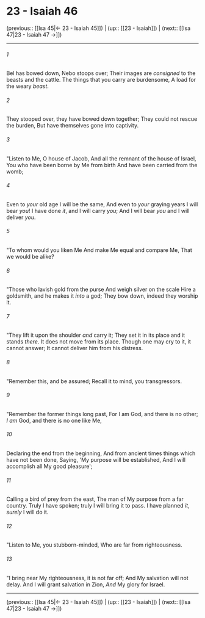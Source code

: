 # 23 - Isaiah 46

(previous:: [[Isa 45|← 23 - Isaiah 45]]) | (up:: [[23 - Isaiah]]) | (next:: [[Isa 47|23 - Isaiah 47 →]])

***


###### 1 
Bel has bowed down, Nebo stoops over; Their images are _consigned_ to the beasts and the cattle. The things that you carry are burdensome, A load for the weary _beast_. 

###### 2 
They stooped over, they have bowed down together; They could not rescue the burden, But have themselves gone into captivity. 

###### 3 
"Listen to Me, O house of Jacob, And all the remnant of the house of Israel, You who have been borne by Me from birth And have been carried from the womb; 

###### 4 
Even to _your_ old age I will be the same, And even to _your_ graying years I will bear _you_! I have done _it_, and I will carry _you_; And I will bear _you_ and I will deliver _you_. 

###### 5 
"To whom would you liken Me And make Me equal and compare Me, That we would be alike? 

###### 6 
"Those who lavish gold from the purse And weigh silver on the scale Hire a goldsmith, and he makes it _into_ a god; They bow down, indeed they worship it. 

###### 7 
"They lift it upon the shoulder _and_ carry it; They set it in its place and it stands _there_. It does not move from its place. Though one may cry to it, it cannot answer; It cannot deliver him from his distress. 

###### 8 
"Remember this, and be assured; Recall it to mind, you transgressors. 

###### 9 
"Remember the former things long past, For I am God, and there is no other; _I am_ God, and there is no one like Me, 

###### 10 
Declaring the end from the beginning, And from ancient times things which have not been done, Saying, 'My purpose will be established, And I will accomplish all My good pleasure'; 

###### 11 
Calling a bird of prey from the east, The man of My purpose from a far country. Truly I have spoken; truly I will bring it to pass. I have planned _it, surely_ I will do it. 

###### 12 
"Listen to Me, you stubborn-minded, Who are far from righteousness. 

###### 13 
"I bring near My righteousness, it is not far off; And My salvation will not delay. And I will grant salvation in Zion, _And_ My glory for Israel.

***

(previous:: [[Isa 45|← 23 - Isaiah 45]]) | (up:: [[23 - Isaiah]]) | (next:: [[Isa 47|23 - Isaiah 47 →]])
